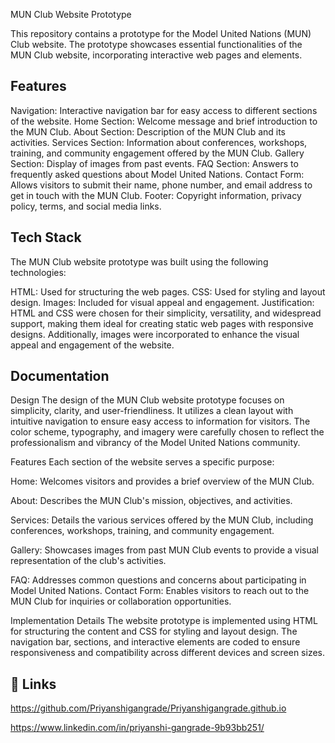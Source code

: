
MUN Club Website Prototype

This repository contains a prototype for the Model United Nations (MUN) Club website. The prototype showcases essential functionalities of the MUN Club website, incorporating interactive web pages and elements.


## Features

Navigation: Interactive navigation bar for easy access to different sections of the website.
Home Section: Welcome message and brief introduction to the MUN Club.
About Section: Description of the MUN Club and its activities.
Services Section: Information about conferences, workshops, training, and community engagement offered by the MUN Club.
Gallery Section: Display of images from past events.
FAQ Section: Answers to frequently asked questions about Model United Nations.
Contact Form: Allows visitors to submit their name, phone number, and email address to get in touch with the MUN Club.
Footer: Copyright information, privacy policy, terms, and social media links.


## Tech Stack

The MUN Club website prototype was built using the following technologies:

HTML: Used for structuring the web pages.
CSS: Used for styling and layout design.
Images: Included for visual appeal and engagement.
Justification: HTML and CSS were chosen for their simplicity, versatility, and widespread support, making them ideal for creating static web pages with responsive designs. Additionally, images were incorporated to enhance the visual appeal and engagement of the website.



## Documentation

Design
The design of the MUN Club website prototype focuses on simplicity, clarity, and user-friendliness. It utilizes a clean layout with intuitive navigation to ensure easy access to information for visitors. The color scheme, typography, and imagery were carefully chosen to reflect the professionalism and vibrancy of the Model United Nations community.

Features
Each section of the website serves a specific purpose:

Home: Welcomes visitors and provides a brief overview of the MUN Club.

About: Describes the MUN Club's mission, objectives, and activities.

Services: Details the various services offered by the MUN Club, including conferences, workshops, training, and community engagement.

Gallery: Showcases images from past MUN Club events to provide a visual representation of the club's activities.

FAQ: Addresses common questions and concerns about participating in Model United Nations.
Contact Form: Enables visitors to reach out to the MUN Club for inquiries or collaboration opportunities.

Implementation Details
The website prototype is implemented using HTML for structuring the content and CSS for styling and layout design. The navigation bar, sections, and interactive elements are coded to ensure responsiveness and compatibility across different devices and screen sizes.




## 🔗 Links
https://github.com/Priyanshigangrade/Priyanshigangrade.github.io

https://www.linkedin.com/in/priyanshi-gangrade-9b93bb251/


